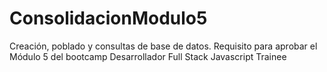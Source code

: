 # ConsolidacionModulo5
Creación, poblado y consultas de base de datos. Requisito para aprobar el Módulo 5 del bootcamp Desarrollador Full Stack Javascript Trainee
